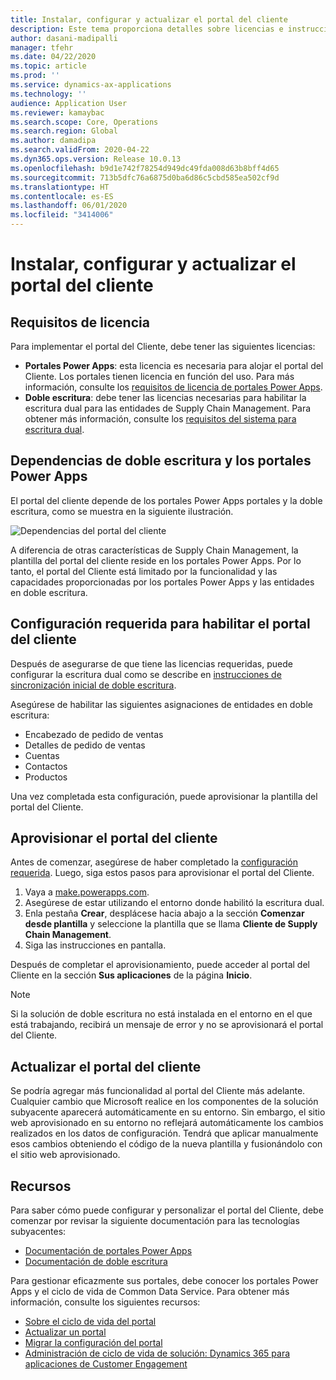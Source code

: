 ```yaml
---
title: Instalar, configurar y actualizar el portal del cliente
description: Este tema proporciona detalles sobre licencias e instrucciones de configuracion del Portal del cliente.
author: dasani-madipalli
manager: tfehr
ms.date: 04/22/2020
ms.topic: article
ms.prod: ''
ms.service: dynamics-ax-applications
ms.technology: ''
audience: Application User
ms.reviewer: kamaybac
ms.search.scope: Core, Operations
ms.search.region: Global
ms.author: damadipa
ms.search.validFrom: 2020-04-22
ms.dyn365.ops.version: Release 10.0.13
ms.openlocfilehash: b9d1e742f78254d949dc49fda008d63b8bff4d65
ms.sourcegitcommit: 713b5dfc76a6875d0ba6d86c5cbd585ea502cf9d
ms.translationtype: HT
ms.contentlocale: es-ES
ms.lasthandoff: 06/01/2020
ms.locfileid: "3414006"
---
```

# <a name="install-set-up-and-update-the-customer-portal"></a>Instalar, configurar y actualizar el portal del cliente

## <a name="licensing-requirements"></a>Requisitos de licencia

Para implementar el portal del Cliente, debe tener las siguientes licencias:

- **Portales Power Apps**: esta licencia es necesaria para alojar el portal del Cliente. Los portales tienen licencia en función del uso. Para más información, consulte los [requisitos de licencia de portales Power Apps](https://docs.microsoft.com/power-platform/admin/powerapps-flow-licensing-faq#portals).
- **Doble escritura**: debe tener las licencias necesarias para habilitar la escritura dual para las entidades de Supply Chain Management. Para obtener más información, consulte los [requisitos del sistema para escritura dual](../../fin-ops-core/dev-itpro/data-entities/dual-write/dual-write-system-req.md).

## <a name="dependencies-on-dual-write-and-power-apps-portals"></a>Dependencias de doble escritura y los portales Power Apps

El portal del cliente depende de los portales Power Apps portales y la doble escritura, como se muestra en la siguiente ilustración.

![![Dependencias del portal del cliente](media/customer-portal-elements.png "Dependencias del portal del cliente")](media/customer-portal-elements.png "Customer portal dependencies")

A diferencia de otras características de Supply Chain Management, la plantilla del portal del cliente reside en los portales Power Apps. Por lo tanto, el portal del Cliente está limitado por la funcionalidad y las capacidades proporcionadas por los portales Power Apps y las entidades en doble escritura.

## <a name="required-setup-to-enable-the-customer-portal"></a><a name="required-setup"></a>Configuración requerida para habilitar el portal del cliente

Después de asegurarse de que tiene las licencias requeridas, puede configurar la escritura dual como se describe en [instrucciones de sincronización inicial de doble escritura](../../fin-ops-core/dev-itpro/data-entities/dual-write/initial-sync.md).

Asegúrese de habilitar las siguientes asignaciones de entidades en doble escritura:

- Encabezado de pedido de ventas
- Detalles de pedido de ventas
- Cuentas
- Contactos
- Productos

Una vez completada esta configuración, puede aprovisionar la plantilla del portal del Cliente.

## <a name="provision-the-customer-portal"></a>Aprovisionar el portal del cliente

Antes de comenzar, asegúrese de haber completado la [configuración requerida](#required-setup). Luego, siga estos pasos para aprovisionar el portal del Cliente.

1. Vaya a [make.powerapps.com](https://make.powerapps.com/).
2. Asegúrese de estar utilizando el entorno donde habilitó la escritura dual.
3. Enla pestaña **Crear**, desplácese hacia abajo a la sección **Comenzar desde plantilla** y seleccione la plantilla que se llama **Cliente de Supply Chain Management**.
4. Siga las instrucciones en pantalla.

Después de completar el aprovisionamiento, puede acceder al portal del Cliente en la sección **Sus aplicaciones** de la página **Inicio**.

> [!NOTE]
> Si la solución de doble escritura no está instalada en el entorno en el que está trabajando, recibirá un mensaje de error y no se aprovisionará el portal del Cliente.

## <a name="update-the-customer-portal"></a>Actualizar el portal del cliente

Se podría agregar más funcionalidad al portal del Cliente más adelante. Cualquier cambio que Microsoft realice en los componentes de la solución subyacente aparecerá automáticamente en su entorno. Sin embargo, el sitio web aprovisionado en su entorno no reflejará automáticamente los cambios realizados en los datos de configuración. Tendrá que aplicar manualmente esos cambios obteniendo el código de la nueva plantilla y fusionándolo con el sitio web aprovisionado.

## <a name="resources"></a>Recursos

Para saber cómo puede configurar y personalizar el portal del Cliente, debe comenzar por revisar la siguiente documentación para las tecnologías subyacentes:

- [Documentación de portales Power Apps](https://docs.microsoft.com/powerapps/maker/portals/overview)
- [Documentación de doble escritura](../../fin-ops-core/dev-itpro/data-entities/dual-write/dual-write-home-page.md)

Para gestionar eficazmente sus portales, debe conocer los portales Power Apps y el ciclo de vida de Common Data Service. Para obtener más información, consulte los siguientes recursos:

- [Sobre el ciclo de vida del portal](https://docs.microsoft.com/powerapps/maker/portals/admin/portal-lifecycle)
- [Actualizar un portal](https://docs.microsoft.com/powerapps/maker/portals/admin/upgrade-portal)
- [Migrar la configuración del portal](https://docs.microsoft.com/powerapps/maker/portals/admin/migrate-portal-configuration)
- [Administración de ciclo de vida de solución: Dynamics 365 para aplicaciones de Customer Engagement](https://www.microsoft.com/download/details.aspx?id=57777)
